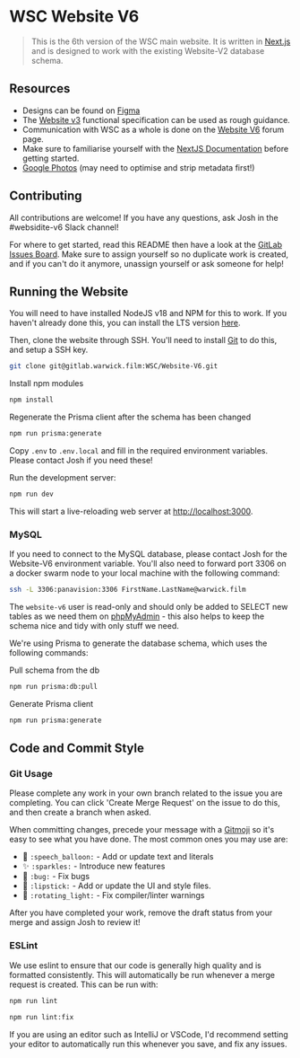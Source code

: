 # WSC Website V6
> This is the 6th version of the WSC main website. It is written in [Next.js](https://nextjs.org/) and is designed to work with the existing Website-V2 database schema.

## Resources
* Designs can be found on [Figma](https://www.figma.com/file/zXtnJxRgcaZmosPbCUGbGF/Website-V6?type=design&node-id=176-1667&mode=design&t=7zVnAXb6QF788p3H-0)
* The [Website v3](https://wiki.warwick.film/wiki/Functional_Spec_(Website_Version_3)) functional specification can be used as rough guidance.
* Communication with WSC as a whole is done on the [Website V6](https://discourse.warwick.film/t/website-v6/6548) forum page.
* Make sure to familiarise yourself with the [NextJS Documentation](https://nextjs.org/docs) before getting started.
* [Google Photos](***REMOVED***) (may need to optimise and strip metadata first!)

## Contributing
All contributions are welcome! If you have any questions, ask Josh in the #websidite-v6 Slack channel!

For where to get started, read this README then have a look at the [GitLab Issues Board](https://gitlab.warwick.film/WSC/Website-V6/-/issues). Make sure to assign yourself so no duplicate work is created, and if you can't do it anymore, unassign yourself or ask someone for help!

## Running the Website
You will need to have installed NodeJS v18 and NPM for this to work. If you haven't already done this, you can install the LTS version [here](https://nodejs.org/en/download).

Then, clone the website through SSH. You'll need to install [Git](https://git-scm.com/downloads) to do this, and setup a SSH key.
```bash
git clone git@gitlab.warwick.film:WSC/Website-V6.git
```

Install npm modules
```bash
npm install
```

Regenerate the Prisma client after the schema has been changed
```bash
npm run prisma:generate
```

Copy `.env` to `.env.local` and fill in the required environment variables. Please contact Josh if you need these!

Run the development server:
```bash
npm run dev
```

This will start a live-reloading web server at [http://localhost:3000](http://localhost:3000).

### MySQL
If you need to connect to the MySQL database, please contact Josh for the Website-V6 environment variable. You'll also need to forward port 3306 on a docker swarm node to your local machine with the following command:
```bash
ssh -L 3306:panavision:3306 FirstName.LastName@warwick.film
```


The `website-v6` user is read-only and should only be added to SELECT new tables as we need them on [phpMyAdmin](***REMOVED***) - this also helps to keep the schema nice and tidy with only stuff we need. 

We're using Prisma to generate the database schema, which uses the following commands:

Pull schema from the db
```bash
npm run prisma:db:pull
```

Generate Prisma client
```bash
npm run prisma:generate
```

## Code and Commit Style
### Git Usage
Please complete any work in your own branch related to the issue you are completing. You can click 'Create Merge Request' on the issue to do this, and then create a branch when asked.

When committing changes, precede your message with a [Gitmoji](https://gitmoji.dev/) so it's easy to see what you have done. The most common ones you may use are:
* 💬 `:speech_balloon:` - Add or update text and literals
* ✨ `:sparkles:` - Introduce new features
* 🐛 `:bug:` - Fix bugs
* 💄 `:lipstick:` - Add or update the UI and style files.
* 🚨 `:rotating_light:` - Fix compiler/linter warnings

After you have completed your work, remove the draft status from your merge and assign Josh to review it!

### ESLint
We use eslint to ensure that our code is generally high quality and is formatted consistently. This will automatically be run whenever a merge request is created. This can be run with:
```bash
npm run lint
```

```bash
npm run lint:fix
```

If you are using an editor such as IntelliJ or VSCode, I'd recommend setting your editor to automatically run this whenever you save, and fix any issues.